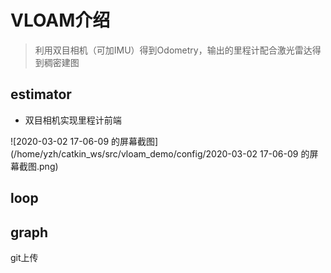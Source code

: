 # VLOAM介绍
>利用双目相机（可加IMU）得到Odometry，输出的里程计配合激光雷达得到稠密建图
## estimator
- 双目相机实现里程计前端

![2020-03-02 17-06-09 的屏幕截图](/home/yzh/catkin_ws/src/vloam_demo/config/2020-03-02 17-06-09 的屏幕截图.png)

## loop


## graph
git上传
